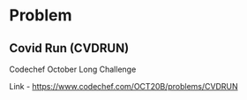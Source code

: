 # Problem
## Covid Run (CVDRUN)

Codechef October Long Challenge

Link - https://www.codechef.com/OCT20B/problems/CVDRUN